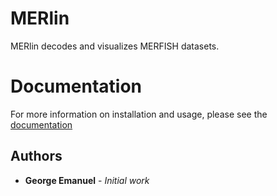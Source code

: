 # MERlin

MERlin decodes and visualizes MERFISH datasets.

# Documentation

For more information on installation and usage, please see the [documentation](https://emanuega.github.io/MERlin/)


## Authors

* **George Emanuel** - *Initial work* 

